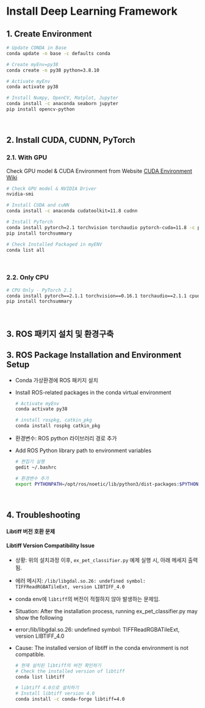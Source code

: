 # Install Deep Learning Framework

## 1. Create Environment

```bash
# Update CONDA in Base
conda update -n base -c defaults conda

# Create myEnv=py38
conda create -n py38 python=3.8.10

# Activate myEnv
conda activate py38

# Install Numpy, OpenCV, Matplot, Jupyter
conda install -c anaconda seaborn jupyter
pip install opencv-python
```


&nbsp;
## 2. Install CUDA, CUDNN, PyTorch

### 2.1. With GPU

Check GPU model & CUDA Environment from Website
[CUDA Environment Wiki](https://en.wikipedia.org/wiki/CUDA)

```bash
# Check GPU model & NVIDIA Driver
nvidia-smi

# Install CUDA and cuNN
conda install -c anaconda cudatoolkit=11.8 cudnn 

# Install PyTorch
conda install pytorch=2.1 torchvision torchaudio pytorch-cuda=11.8 -c pytorch -c nvidia
pip install torchsummary

# Check Installed Packaged in myENV
conda list all
```


&nbsp;
### 2.2. Only CPU

```bash
# CPU Only - PyTorch 2.1
conda install pytorch==2.1.1 torchvision==0.16.1 torchaudio==2.1.1 cpuonly -c pytorch
pip install torchsummary
```


&nbsp;
## 3. ROS 패키지 설치 및 환경구축
## 3. ROS Package Installation and Environment Setup

- Conda 가상환경에 ROS 패키지 설치
- Install ROS-related packages in the conda virtual environment
  
  ```bash
  # Activate myEnv
  conda activate py38
  
  # install rospkg, catkin_pkg
  conda install rospkg catkin_pkg
  ```

- 환경변수: ROS python 라이브러리 경로 추가
- Add ROS Python library path to environment variables

  ```bash
  # 편집기 실행
  gedit ~/.bashrc
  
  # 환경변수 추가
  export PYTHONPATH=/opt/ros/noetic/lib/python3/dist-packages:$PYTHONPATH
  ```


&nbsp;
## 4. Troubleshooting 

#### Libtiff 버전 호환 문제
#### Libtiff Version Compatibility Issue

- 상황: 위의 설치과정 이후, `ex_pet_classifier.py` 예제 실행 시, 아래 메세지 출력됨.

- 에러 메시지: `/lib/libgdal.so.26: undefined symbol: TIFFReadRGBATileExt, version LIBTIFF_4.0`

- conda env에 `libtiff`의 버전이 적절하지 않아 발생하는 문제임.

- Situation: After the installation process, running ex_pet_classifier.py may show the following
  
- error:/lib/libgdal.so.26: undefined symbol: TIFFReadRGBATileExt, version LIBTIFF_4.0
  
- Cause: The installed version of libtiff in the conda environment is not compatible.

  ```bash
  # 현재 설치된 libtiff의 버전 확인하기
  # Check the installed version of libtiff
  conda list libtiff
  
  # libtiff 4.0으로 설치하기
  # Install libtiff version 4.0
  conda install -c conda-forge libtiff=4.0
  ```


## 
